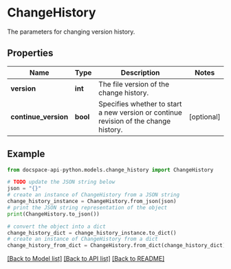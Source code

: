 # ChangeHistory
The parameters for changing version history.

## Properties

Name | Type | Description | Notes
------------ | ------------- | ------------- | -------------
**version** | **int** | The file version of the change history. | 
**continue_version** | **bool** | Specifies whether to start a new version or continue revision of the change history. | [optional] 

## Example

```python
from docspace-api-python.models.change_history import ChangeHistory

# TODO update the JSON string below
json = "{}"
# create an instance of ChangeHistory from a JSON string
change_history_instance = ChangeHistory.from_json(json)
# print the JSON string representation of the object
print(ChangeHistory.to_json())

# convert the object into a dict
change_history_dict = change_history_instance.to_dict()
# create an instance of ChangeHistory from a dict
change_history_from_dict = ChangeHistory.from_dict(change_history_dict)
```
[[Back to Model list]](../README.md#documentation-for-models) [[Back to API list]](../README.md#documentation-for-api-endpoints) [[Back to README]](../README.md)


